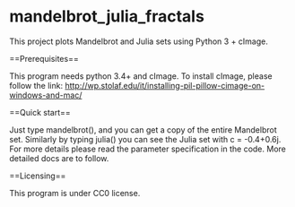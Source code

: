 # mandelbrot_julia_fractals
This project plots Mandelbrot and Julia sets using Python 3 + cImage.


==Prerequisites==

This program needs python 3.4+ and cImage. To install cImage, please follow the link:
http://wp.stolaf.edu/it/installing-pil-pillow-cimage-on-windows-and-mac/


==Quick start==

Just type mandelbrot(), and you can get a copy of the entire Mandelbrot set. Similarly by typing julia() you can see the Julia set with c = -0.4+0.6j.
For more details please read the parameter specification in the code. More detailed docs are to follow.


==Licensing==

This program is under CC0 license.
